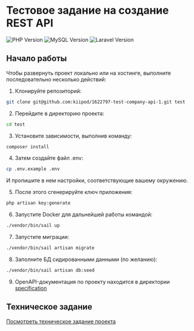 # Тестовое задание на создание REST API

![PHP Version](https://img.shields.io/badge/php-%5E8.2-7A86B8)
![MySQL Version](https://img.shields.io/badge/mysql-latest-F29221)
![Laravel Version](https://img.shields.io/badge/laravel-%5E10.10-F13C30)

## Начало работы

Чтобы развернуть проект локально или на хостинге, выполните последовательно несколько действий:

1. Клонируйте репозиторий:

```bash
git clone git@github.com:kiipod/1622797-test-company-api-1.git test
```

2. Перейдите в директорию проекта:

```bash
cd test
```

3. Установите зависимости, выполнив команду:

```bash
composer install
```

4. Затем создайте файл .env:

```bash
cp .env.example .env
```

И пропишите в нем настройки, соответствующие вашему окружению.

5. После этого сгенерируйте ключ приложения:

```bash
php artisan key:generate
```

6. Запустите Docker для дальнейшей работы командой:

```bash
./vendor/bin/sail up
```

7. Запустите миграции:

```bash
./vendor/bin/sail artisan migrate
```

8. Заполните БД сидированными данными (по желанию):

```bash
./vendor/bin/sail artisan db:seed
```

9. OpenAPI-документация по проекту находится в директории [specification](specification)

## Техническое задание

[Посмотреть техническое задание проекта](tz.md)
